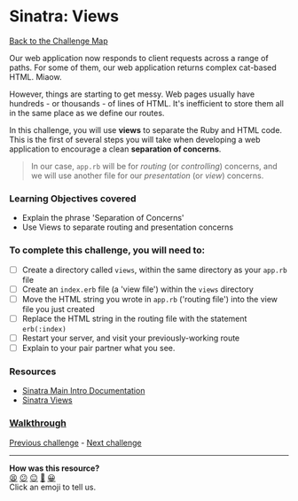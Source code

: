 # Sinatra: Views

[Back to the Challenge Map](README.md)

Our web application now responds to client requests across a range of paths. For some of them, our web application returns complex cat-based HTML. Miaow.

However, things are starting to get messy. Web pages usually have hundreds - or thousands - of lines of HTML. It's inefficient to store them all in the same place as we define our routes.

In this challenge, you will use **views** to separate the Ruby and HTML code. This is the first of several steps you will take when developing a web application to encourage a clean **separation of concerns**.

> In our case, `app.rb` will be for _routing_ (or _controlling_) concerns, and we will use another file for our _presentation_ (or _view_) concerns.

### Learning Objectives covered
- Explain the phrase 'Separation of Concerns'
- Use Views to separate routing and presentation concerns

### To complete this challenge, you will need to:

- [ ] Create a directory called `views`, within the same directory as your `app.rb` file
- [ ] Create an `index.erb` file (a 'view file') within the `views` directory
- [ ] Move the HTML string you wrote in `app.rb` ('routing file') into the view file you just created
- [ ] Replace the HTML string in the routing file with the statement `erb(:index)`
- [ ] Restart your server, and visit your previously-working route
- [ ] Explain to your pair partner what you see.

### Resources

- [Sinatra Main Intro Documentation](http://www.sinatrarb.com/intro.html)
- [Sinatra Views](http://www.sinatrarb.com/intro.html#Views%20/%20Templates)

### [Walkthrough](walkthroughs/sinatra_views.md)

[Previous challenge](sinatra_returning_html.md) - [Next challenge](sinatra_erb.md)
<!-- BEGIN GENERATED SECTION DO NOT EDIT -->

---

**How was this resource?**  
[😫](https://airtable.com/shrUJ3t7KLMqVRFKR?prefill_Repository=course&prefill_File=intro_to_the_web/sinatra_views.md&prefill_Sentiment=😫) [😕](https://airtable.com/shrUJ3t7KLMqVRFKR?prefill_Repository=course&prefill_File=intro_to_the_web/sinatra_views.md&prefill_Sentiment=😕) [😐](https://airtable.com/shrUJ3t7KLMqVRFKR?prefill_Repository=course&prefill_File=intro_to_the_web/sinatra_views.md&prefill_Sentiment=😐) [🙂](https://airtable.com/shrUJ3t7KLMqVRFKR?prefill_Repository=course&prefill_File=intro_to_the_web/sinatra_views.md&prefill_Sentiment=🙂) [😀](https://airtable.com/shrUJ3t7KLMqVRFKR?prefill_Repository=course&prefill_File=intro_to_the_web/sinatra_views.md&prefill_Sentiment=😀)  
Click an emoji to tell us.

<!-- END GENERATED SECTION DO NOT EDIT -->
